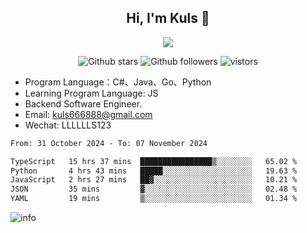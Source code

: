 <h2 align="center"> Hi, I'm Kuls 👋 </h2>
<p align="center">
    <p align="center">
        <img src=" https://avatars.githubusercontent.com/u/42165104?s=460&u=5c7fbf0bce7d4b38a15a44676e6f64b529e47598&v=4"/>
    </p>
    <p align="center">
      <img src="https://img.shields.io/github/stars/hellokuls?style=social" alt="Github stars" />
      <img src="https://img.shields.io/github/followers/hellokuls?style=social" alt="Github followers" />
      <img src="https://visitor-badge.glitch.me/badge?page_id=hellokuls.readme" alt="vistors" />
    </p>
</p>

- Program Language：C#、Java、Go、Python
- Learning Program Language: JS
- Backend Software Engineer.
- Email: kuls666888@gmail.com
- Wechat: LLLLLLS123

<!--START_SECTION:waka-->

```txt
From: 31 October 2024 - To: 07 November 2024

TypeScript   15 hrs 37 mins  ████████████████▒░░░░░░░░   65.02 %
Python       4 hrs 43 mins   █████░░░░░░░░░░░░░░░░░░░░   19.63 %
JavaScript   2 hrs 27 mins   ██▓░░░░░░░░░░░░░░░░░░░░░░   10.21 %
JSON         35 mins         ▓░░░░░░░░░░░░░░░░░░░░░░░░   02.48 %
YAML         19 mins         ▒░░░░░░░░░░░░░░░░░░░░░░░░   01.34 %
```

<!--END_SECTION:waka-->

![info](https://github-readme-stats.vercel.app/api?username=hellokuls&show_icons=true&count_private=true&hide=prs&theme=default_repocard)


